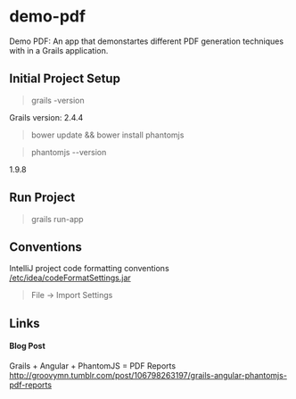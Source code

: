 demo-pdf
==========
Demo PDF: An app that demonstartes different PDF generation techniques with in a Grails application.

Initial Project Setup
-----------
> grails -version

Grails version: 2.4.4

> bower update && bower install phantomjs

> phantomjs --version

1.9.8

Run Project
-----------
> grails run-app

Conventions
-----------
IntelliJ project code formatting conventions 
[/etc/idea/codeFormatSettings.jar](http://github.com/objectpartners/first-step/blob/master/etc/idea/codeFormatSettings.jar)
> File -> Import Settings

Links
-----
#### Blog Post ####
Grails + Angular + PhantomJS = PDF Reports
<http://groovymn.tumblr.com/post/106798263197/grails-angular-phantomjs-pdf-reports>
